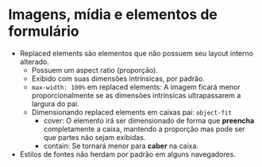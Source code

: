 # Imagens, mídia e elementos de formulário

- Replaced elements são elementos que não possuem seu layout interno alterado.
  - Possuem um aspect ratio (proporção).
  - Exibido com suas dimensões intrínsicas, por padrão.
  - `max-width: 100%` em replaced elements: A imagem ficará menor proporcionalmente se as dimensões intrínsicas ultrapassarem a largura do pai. 
  - Dimensionando replaced elements em caixas pai: `object-fit`
    - cover: O elemento irá ser dimensionado de forma que **preencha** completamente a caixa, mantendo a proporção mas pode ser que partes não sejam exibidas.
    - contain: Se tornará menor para **caber** na caixa.
- Estilos de fontes não herdam por padrão em alguns navegadores.